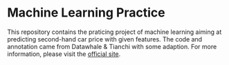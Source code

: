 # Machine Learning Practice

This repository contains the praticing project of machine learning aiming at predicting second-hand car price with given features. The code and annotation came from Datawhale & Tianchi with some adaption. For more information, please visit the [official site](https://tianchi.aliyun.com/competition/entrance/231784/information).

